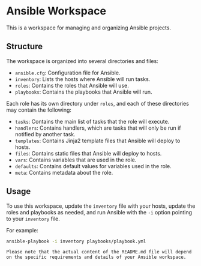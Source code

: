 # Ansible Workspace

This is a workspace for managing and organizing Ansible projects.

## Structure

The workspace is organized into several directories and files:

- `ansible.cfg`: Configuration file for Ansible.
- `inventory`: Lists the hosts where Ansible will run tasks.
- `roles`: Contains the roles that Ansible will use.
- `playbooks`: Contains the playbooks that Ansible will run.

Each role has its own directory under `roles`, and each of these directories may contain the following:

- `tasks`: Contains the main list of tasks that the role will execute.
- `handlers`: Contains handlers, which are tasks that will only be run if notified by another task.
- `templates`: Contains Jinja2 template files that Ansible will deploy to hosts.
- `files`: Contains static files that Ansible will deploy to hosts.
- `vars`: Contains variables that are used in the role.
- `defaults`: Contains default values for variables used in the role.
- `meta`: Contains metadata about the role.

## Usage

To use this workspace, update the `inventory` file with your hosts, update the roles and playbooks as needed, and run Ansible with the `-i` option pointing to your `inventory` file.

For example:

```bash
ansible-playbook -i inventory playbooks/playbook.yml
```
```
Please note that the actual content of the README.md file will depend on the specific requirements and details of your Ansible workspace.